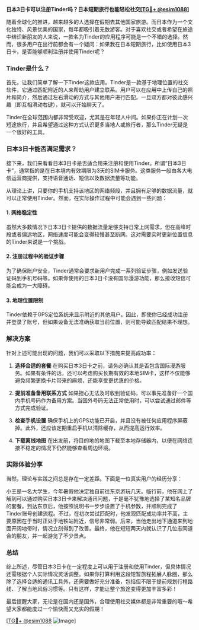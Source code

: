 **日本3日卡可以注册Tinder吗？日本短期旅行也能轻松社交[[TG💪+ @esim1088](https://t.me/s/esim1088)]**

随着全球化的推进，越来越多的人选择在假期去其他国家旅游。而日本作为一个文化独特、风景优美的国家，每年都吸引着无数游客。对于喜欢社交或者希望在旅途中结识新朋友的人来说，一款名为Tinder的应用程序可能是一个不错的选择。然而，很多用户在出行前都会有一个疑问：如果我在日本短期旅行，比如使用日本3日卡，是否能够顺利注册并使用Tinder呢？

### Tinder是什么？

首先，让我们简单了解一下Tinder这款应用。Tinder是一款基于地理位置的社交软件，它通过匹配附近的人来帮助用户建立联系。用户可以在应用中上传自己的照片和简介，然后通过左右滑动的方式与其他用户进行匹配。一旦双方都对彼此感兴趣（即互相滑动右键），就可以开始聊天了。

Tinder在全球范围内都非常受欢迎，尤其是在年轻人中间。如果你正在计划一次短途旅行，并且希望通过这种方式认识更多当地人或旅行者，那么Tinder无疑是一个很好的工具。

### 日本3日卡能否满足需求？

接下来，我们来看看日本3日卡是否适合用来注册和使用Tinder。所谓“日本3日卡”，通常指的是在日本境内有效期限为3天的SIM卡服务。这类服务一般由各大电信运营商提供，支持语音通话、短信以及数据流量等功能。

从理论上讲，只要你的手机支持该地区的网络频段，并且拥有足够的数据流量，就可以正常使用Tinder。然而，在实际操作过程中可能会遇到一些问题：

#### 1. 网络稳定性
虽然大多数情况下日本3日卡提供的数据流量足够支持日常上网需求，但在高峰时段或者偏远地区，网络速度可能会变得较慢甚至断网。这对需要实时更新位置信息的Tinder来说是一个挑战。

#### 2. 注册过程中的验证步骤
为了确保账户安全，Tinder通常会要求新用户完成一系列验证步骤，例如发送验证码到手机号码等。如果你使用的日本3日卡没有国际漫游功能，那么接收短信可能会成为一大障碍。

#### 3. 地理位置限制
Tinder依赖于GPS定位系统来显示附近的其他用户。因此，即使你已经成功注册并登录了账号，但如果设备无法准确获取当前位置，则可能导致匹配结果不理想。

### 解决方案

针对上述可能出现的问题，我们可以采取以下措施来提高成功率：

1. **选择合适的套餐**
   在购买日本3日卡之前，请务必确认其是否包含国际漫游服务。如果有条件的话，还可以考虑购买长期有效的本地SIM卡，这样不仅能够避免频繁更换卡片带来的麻烦，还能享受更优惠的价格。

2. **提前准备备用联系方式**
   如果担心无法及时收到验证码，可以事先准备好一个国内手机号码作为备用方案。当国外号码无法正常使用时，可以尝试通过邮件等方式完成验证。

3. **检查手机设置**
   确保手机上的GPS功能已开启，并且没有被任何应用程序屏蔽掉。此外，还应该定期重启手机以清除缓存，从而提高运行效率。

4. **下载离线地图**
   在出发前，将目的地的地图下载至本地存储器内，以便在网络连接不稳定的情况下仍然能够查看周边环境。

### 实际体验分享

当然，理论与实践之间总是存在一定差距。下面是一位真实用户的经历分享：

小王是一名大学生，今年暑假他决定独自前往东京游玩几天。临行前，他在网上了解到可以通过购买日本3日卡来解决通讯问题，于是毫不犹豫地选择了某知名品牌的套餐。到达东京后，他按照说明书一步步设置了手机参数，并顺利完成了Tinder账号创建流程。不过，在初次尝试匹配时，他发现匹配成功率并不高，主要原因在于当时正处于地铁站附近，信号非常弱。后来，当他走出地下通道来到地面开阔地带时，情况立刻得到了改善。最终，他在短短两天内就认识了几位志同道合的朋友，并一起游览了不少景点。

### 总结

综上所述，尽管日本3日卡在一定程度上可以用于注册和使用Tinder，但具体情况还需根据个人实际情况灵活调整。如果你打算利用这段短暂旅程拓展人脉圈，那么除了选择合适的通讯工具外，还需要做好充分准备，包括但不限于提前规划行程路线、了解当地风俗习惯等。只有这样，才能让整个旅途变得更加丰富多彩！

最后提醒大家，无论是在国内还是国外，合理使用社交媒体都是非常重要的哦～希望大家都能度过一个愉快而又充实的假期！

[[TG💪+ @esim1088](https://t.me/s/esim1088) ![Image](https://i.postimg.cc/4NQfJmqS/Snipaste-2025-05-13-00-14-12.png)]